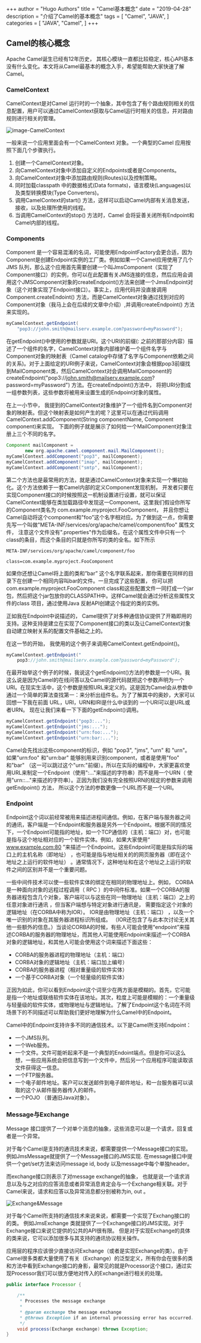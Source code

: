 +++
author = "Hugo Authors"
title = "Camel基本概念"
date = "2019-04-28"
description = "介绍了Camel的基本概念"
tags = [
    "Camel",
    "JAVA", 
]
categories = [
    "JAVA",
    "Camel",
]
+++

## Camel的核心概念

Apache Camel诞生已经有12年历史， 其核心模块一直都比较稳定，核心API基本没有什么变化。本文将从Camel最基本的概念入手，希望能帮助大家快速了解Camel。

### CamelContext

CamelContext是对Camel 运行时的一个抽象，其中包含了有个路由规则相关的信息配置，用户可以通过CamelContext获取与Camel运行时相关的信息，并对路由规则进行相关的管理。

![image-CamelContext](/images/camel/image-camel-camelcontext.png)

一般来说一个应用里面会有一个CamelContext 对象。一个典型的Camel 应用按照下面几个步骤执行。

1. 创建一个CamelContext对象。
2. 向CamelContext对象中添加自定义的Endpoints或者是Components。
3. 向CamelContext对象中添加路由规则(Routes)以及控制策略。
4. 同时加载classpath 中的数据格式(Data formats)，语言模块(Languages)以及类型转换模块(Type Converters)。
5. 调用CamelContext的start() 方法，这样可以启动Camel内部有关消息发送，接收，以及处理所使用的线程。
6. 当调用CamelContext的stop() 方法时，Camel 会将妥善关闭所有Endpoint和Camel内部的线程。



### Components

Component 是一个容易混淆的名词，可能使用EndpointFactory会更合适，因为Component是创建Endpoint实例的工厂类。例如如果一个Camel应用使用了几个JMS 队列，那么这个应用首先需要创建一个叫JmsComponent（实现了Component接口）的实例，你可以在此配置有关JMS连接的信息，然后应用会调用这个JMSComponent对象的createEndpoint()方法来创建一个JmsEndpoint对象（这个对象实现了Endpoint接口）。事实上，应用代码并没直接调用Component.createEndoint() 方法，而是CamelContext对象通过找到对应的Component对象（我马上会在后续的文章中介绍）,并调用createEndpoint() 方法来实现的。

```java
myCamelContext.getEndpoint(
    "pop3://john.smith@mailserv.example.com?password=myPassword");
```

在getEndpoint()中使用的参数就是URI。这个URI的前缀(: 之前的那部分内容）描述了一个组件的名字，CamelContext对象内部维护着一个组件名字与Component对象的映射表（Camel catalog中存储了名字与Component依赖之间的关系)。对于上面给定的URI例子来说，CamelContext对象会根据pop3前缀找到MailComponent类，然后CamelContext对会调用MailComponent的createEndpoint("pop3://john.smith@mailserv.example.com?password=myPassword") 方法。在createEndpoint()方法中， 将把URI分割成一组参数列表，这些参数将被用来设置生成的Endpoint对象的属性。

在上一小节中， 我提到的CamelContext对象维护了一个组件名到Component对象的映射表。但这个映射表是如何产生的呢？这里可以在通过代码调用CamelContext.addComponent(String componentName, Component component)来实现。 下面的例子就是展示了如何给一个MailComponent对象注册上三个不同的名字。
```java
Component mailComponent =
       new org.apache.camel.component.mail.MailComponent();
myCamelContext.addComponent("pop3", mailComponent);
myCamelContext.addComponent("imap", mailComponent);
myCamelContext.addComponent("smtp", mailComponent);
```    

第二个方法也是最常用的方法，就是通过CamelContext对象来实现一个懒初始化。这个方法依赖于一套Camel内部的定义Component发现机制， 开发者只要在实现Component接口的时候按照这一机制设置进行设置，就可以保证CamelContext能够在类加载路径中发现这一Component。这里我们假设你所写的Component类名为 com.example.myproject.FooComponent， 并且你想让Camel自动将这个component和"foo”这个名字相对应。为了做到这一点，你需要先写一个叫做"META-INF/services/org/apache/camel/component/foo" 属性文件， 注意这个文件没有".properties"作为后缀名，在这个属性文件中只有一个class的条目，而这个条目的只就是你所写的类的全名。如下所示

`META-INF/services/org/apache/camel/component/foo`

`class=com.example.myproject.FooComponent`

如果你还想让Camel将上面的类和”bar” 这个名字联系起来，那你需要在同样的目录下在创建一个相同内容叫bar的文件。一旦完成了这些配置， 你可以把 com.example.myproject.FooComponent class和这些配置文件一同打成一个jar 包，然后把这个jar包放你的CLASSPATH中。这样Camel就会通过分析这些属性文件的class 项目，通过使用Java 反射API创建这个指定的类的实例。

正如我在Endpoint中说描述的， Camel提供了对多种通信协议提供了开箱即用的支持。这种支持是建立在实现了Component接口的类以及让CamelContext对象自动建立映射关系的配置文件基础之上的。

在这一节的开始， 我使用的这个例子来调用CamelContext.getEndpoint()。
```java
myCamelContext.getEndpoint("
    pop3://john.smith@mailserv.example.com?password=myPassword");
```    

在最开始举这个例子的时候，我说这个getEndpoint()方法的参数是一个URI。我这么说是因为Camel的在线问答以及Camel的源代码就把这个参数声明为一个URI。在现实生活中，这个参数是按照URL来定义的。这是因为Camel会从参数中通过一个简单的算法查找第一：来分析出组件名。为了了解其中的奥妙，大家可以回想一下我在前面 URL，URI，URN和IRI是什么中谈到的 一个URI可以是URL或者URN。 现在让我们来看一下下面的getEndpoint()调用。
```java
myCamelContext.getEndpoint("pop3:...");
myCamelContext.getEndpoint("jms:...");
myCamelContext.getEndpoint("urn:foo:...");
myCamelContext.getEndpoint("urn:bar:...");
```    

Camel会先找出这些component的标识，例如 "pop3", "jms", "urn" 和 "urn"。如果"urn:foo" 和"urn:bar" 能够别用来识别component，或者是使用"foo" 和"bar" （这一可以跳过这个"urn:"前缀）。所以在实际的编程中，大家更喜欢使用URL来制定一个Endpoint（使用":..."来描述的字符串）而不是用一个URN（ 使用"urn::..."来描述的字符串）。正因为我们没有完全按照URN的规定的参数来调用getEndpoint() 方法， 所以这个方法的参数更像一个URL而不是一个URI。

### Endpoint

Endpoint这个词以前经常被用来描述进程间通信。例如，在客户端与服务器之间的通讯，客户端是一个Endpoint和服务器是另外一个Endpoint。根据不同的情况下，一个Endpoint可能指的地址，如一个TCP通信的（主机：端口）对，也可能是指与这个地址相对应的一个软件实体。例如，如果大家使用“ www.example.com:80 ”来描述一个Endpoint。这些Endpoint可能是指实际的端口上的主机名称（即地址） ，也可能是指与地址相关的的网页服务器（即在这个地址之上运行的软件地址） 。通常情况下，这种地址和在这个地址之上运行的软件之间的区别并不是一个重要问题。

一些中间件技术可以使一些软件实体的绑定在相同的物理地址上。例如， CORBA是一种面向对象的远程过程调用（ RPC ）的中间件标准。如果一个CORBA的服务器进程包含几个对象，客户端可以与这些在同一物理地址（主机：端口）之上的任意对象进行通讯 ，但当客户端想与特定对象进行通讯是， 需要指定这个对象的逻辑地址（在CORBA中称为IOR）。 IOR是由物理地址（主机：端口） ，以及一个唯一识别的对象在其服务器进程标识所组成。 （IOR还包含了与此本次讨论无关其他一些额外的信息。）当谈论CORBA的时候，有些人可能会使用“endpoint”来描述CORBA的服务器的物理地址，而其他人可能使用Endpoint来描述一个CORBA对象的逻辑地址，和其他人可能会使用这个词来描述下面这些：

- CORBA的服务器进程的物理地址（主机：端口）
- CORBA对象的逻辑地址（主机：端口加上编号）
- CORBA的服务器进程（相对重量级的软件实体）
- 一个基于CORBA对象（一个轻量级的软件实体）

正因为如此，你可以看到Endpoint这个词至少在两方面是模糊的。首先，它可能是指一个地址或联络软件实体在该地址。其次，粒度上可能是模糊的：一个重量级与轻量级的软件实体，或物理地址与逻辑地址。了解了Endpoint这个名词在不同场景下的不同描述可以帮助我们更好地理解为什么Camel中的Endpoint。

Camel中的Endpoint支持许多不同的通信技术。以下是Camel所支持Endpoint：

- 一个JMS队列。
- 一个Web服务。
- 一个文件。文件可能听起来不是一个典型的Endoint端点。但是你可以这么想，一些应用系统会把信息写到一个文件中，然后另一个应用程序可能读取该文件获得这一信息。
- 一个FTP服务器。
- 一个电子邮件地址。客户可以发送邮件到电子邮件地址，和一台服务器可以读取的这个从邮件服务器传入的邮件。
- 一个POJO （普通旧Java对象）。

### Message与Exchange

Message 接口提供了一个对单个消息的抽象，这些消息可以是一个请求，回复或者是一个异常。

对于每个Camel是支持的通讯技术来说，都需要提供一个Message接口的实现。例如JmsMessage就提供了一个Message接口的JMS实现. 在message接口中提供一个get/set方法来访问message id, body 以及message中每个单独header。

而exchange接口则表示了对message exchange的抽象， 也就是说一个请求消息以及与之对应的应答消息或者异常消息肯定会与一个Exchange相关联。对于Camel来说，请求和应答以及异常消息都分别被称为in, out 。

![Exchange&Message](/images/camel/image-camel-ExchangeAndMessage.png)

对于每个Camel所支持的通信技术来说来说，都需要一个实现了Exchang接口的的类。 例如JmsExchange 类就提供了一个Exchange接口的JMS实现。对于Exchange接口来说它提供的公共的API很有限。 但是对于实现Exchange的具体的类来说，它可以添加很多与其支持的通讯协议相关操作。

应用层的程序应该很少直接访问Exchange（或者是实现Exchange的类）。由于Camel很多类都大量使用了有关（Exchange）的泛型定义，所有你会在很多的类和方法中看到Exchange接口的身影，最常见的就是Processor这个接口，通过实现Processor我们可以很方便地对传入的Exchange进行相关的处理。

```java
public interface Processor {

    /**
     * Processes the message exchange
     *
     * @param exchange the message exchange
     * @throws Exception if an internal processing error has occurred.
     */
    void process(Exchange exchange) throws Exception;
}
```
